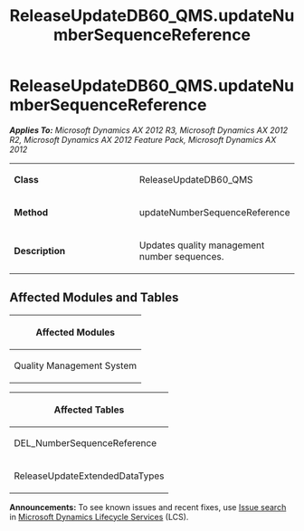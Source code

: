 ﻿---
title: ReleaseUpdateDB60_QMS.updateNumberSequenceReference
TOCTitle: ReleaseUpdateDB60_QMS.updateNumberSequenceReference
ms:assetid: 669c2e16-dd56-b598-c357-781cf36b86d2
ms:mtpsurl: https://msdn.microsoft.com/en-us/library/JJ719226(v=AX.60)
ms:contentKeyID: 49708764
ms.date: 05/18/2015
mtps_version: v=AX.60
---

# ReleaseUpdateDB60\_QMS.updateNumberSequenceReference 


_**Applies To:** Microsoft Dynamics AX 2012 R3, Microsoft Dynamics AX 2012 R2, Microsoft Dynamics AX 2012 Feature Pack, Microsoft Dynamics AX 2012_

<table>
<colgroup>
<col style="width: 50%" />
<col style="width: 50%" />
</colgroup>
<tbody>
<tr class="odd">
<td><p><strong>Class</strong></p></td>
<td><p>ReleaseUpdateDB60_QMS</p></td>
</tr>
<tr class="even">
<td><p><strong>Method</strong></p></td>
<td><p>updateNumberSequenceReference</p></td>
</tr>
<tr class="odd">
<td><p><strong>Description</strong></p></td>
<td><p>Updates quality management number sequences.</p></td>
</tr>
</tbody>
</table>


## Affected Modules and Tables

<table>
<colgroup>
<col style="width: 100%" />
</colgroup>
<thead>
<tr class="header">
<th><p>Affected Modules</p></th>
</tr>
</thead>
<tbody>
<tr class="odd">
<td><p>Quality Management System</p></td>
</tr>
</tbody>
</table>


<table>
<colgroup>
<col style="width: 100%" />
</colgroup>
<thead>
<tr class="header">
<th><p>Affected Tables</p></th>
</tr>
</thead>
<tbody>
<tr class="odd">
<td><p>DEL_NumberSequenceReference</p></td>
</tr>
<tr class="even">
<td><p>ReleaseUpdateExtendedDataTypes</p></td>
</tr>
</tbody>
</table>

  
**Announcements:** To see known issues and recent fixes, use [Issue search](http://go.microsoft.com/fwlink/?linkid=389258) in [Microsoft Dynamics Lifecycle Services](http://go.microsoft.com/fwlink/?linkid=306505) (LCS).

